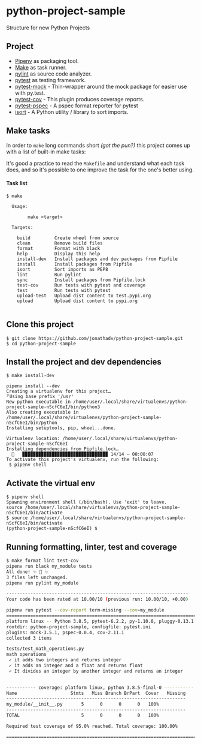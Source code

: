 # python-project-sample
Structure for new Python Projects


## Project 
* [Pipenv](https://github.com/pypa/pipenv) as packaging tool.
* [Make](https://www.gnu.org/software/make/) as task runner.
* [pylint](https://github.com/PyCQA/pylint) as source code analyzer.
* [pytest](https://github.com/pytest-dev/pytest) as testing framework. 
* [pytest-mock](https://github.com/pytest-dev/pytest-mock) - Thin-wrapper around the mock package for easier use with py.test.
* [pytest-cov](https://github.com/pytest-dev/pytest-cov) - This plugin produces coverage reports.
* [pytest-pspec](https://github.com/gowtham-sai/pytest-pspec) - A pspec format reporter for pytest
* [isort](https://github.com/timothycrosley/isort) - A Python utility / library to sort imports. 


## Make tasks

In order to `make` long commands short *(got the pun?)* this project comes up with a list of built-in make tasks:  

It's good a practice to read the `Makefile` and understand what each task does, and so it's possible to one improve the task for the one's better using.


#### Task list

```
$ make

  Usage:

        make <target>

  Targets:

    build         Create wheel from source
    clean         Remove build files
    format        Format with black
    help          Display this help
    install-dev   Install packages and dev packages from Pipfile
    install       Install packages from Pipfile
    isort         Sort imports as PEP8
    lint          Run pylint
    sync          Install packages from Pipfile.lock
    test-cov      Run tests with pytest and coverage
    test          Run tests with pytest
    upload-test   Upload dist content to test.pypi.org
    upload        Upload dist content to pypi.org


```

## Clone this project
```
$ git clone https://github.com/jonathadv/python-project-sample.git
$ cd python-project-sample
```

## Install the project and dev dependencies
```
$ make install-dev

pipenv install --dev
Creating a virtualenv for this project…
⠋Using base prefix '/usr'
New python executable in /home/user/.local/share/virtualenvs/python-project-sample-nScfC6eI/bin/python3
Also creating executable in /home/user/.local/share/virtualenvs/python-project-sample-nScfC6eI/bin/python
Installing setuptools, pip, wheel...done.

Virtualenv location: /home/user/.local/share/virtualenvs/python-project-sample-nScfC6eI
Installing dependencies from Pipfile.lock…
  🐍   ▉▉▉▉▉▉▉▉▉▉▉▉▉▉▉▉▉▉▉▉▉▉▉▉▉▉▉▉▉▉▉▉ 14/14 — 00:00:07
To activate this project's virtualenv, run the following:
 $ pipenv shell
 ```

## Activate the virtual env
 ```
$ pipenv shell
Spawning environment shell (/bin/bash). Use 'exit' to leave.
source /home/user/.local/share/virtualenvs/python-project-sample-nScfC6eI/bin/activate
$ source /home/user/.local/share/virtualenvs/python-project-sample-nScfC6eI/bin/activate
(python-project-sample-nScfC6eI) $ 

```

## Running formatting, linter, test and coverage 
```bash
$ make format lint test-cov 
pipenv run black my_module tests
All done! ✨ 🍰 ✨
3 files left unchanged.
pipenv run pylint my_module

--------------------------------------------------------------------
Your code has been rated at 10.00/10 (previous run: 10.00/10, +0.00)

pipenv run pytest --cov-report term-missing --cov=my_module
========================================================================================================== test session starts ===========================================================================================================
platform linux -- Python 3.8.5, pytest-6.2.2, py-1.10.0, pluggy-0.13.1
rootdir: python-project-sample, configfile: pytest.ini
plugins: mock-3.5.1, pspec-0.0.4, cov-2.11.1
collected 3 items                                                                                                                                                                                                                        

tests/test_math_operations.py                                                                                                                                                                                                                                           
math operations
 ✓ it adds two integers and returns integer
 ✓ it adds an integer and a float and returns float
 ✓ It divides an integer by another integer and returns an integer
                                                                                                                                                                                                                                   [100%]

----------- coverage: platform linux, python 3.8.5-final-0 -----------
Name                    Stmts   Miss Branch BrPart  Cover   Missing
-------------------------------------------------------------------
my_module/__init__.py       5      0      0      0   100%
-------------------------------------------------------------------
TOTAL                       5      0      0      0   100%

Required test coverage of 95.0% reached. Total coverage: 100.00%

=========================================================================================================== 3 passed in 0.06s ============================================================================================================
```
